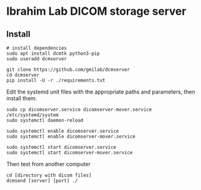# Ibrahim Lab DICOM storage server

## Install
```
# install dependencies
sudo apt install dcmtk python3-pip
sudo useradd dcmserver

git clone https://github.com/gmilab/dcmserver
cd dcmserver
pip install -U -r ./requirements.txt
```

Edit the systemd unit files with the appropriate paths and parameters, then install them.

```
sudo cp dicomserver.service dicomserver-mover.service /etc/systemd/system
sudo systemctl daemon-reload

sudo systemctl enable dicomserver.service
sudo systemctl enable dicomserver-mover.service

sudo systemctl start dicomserver.service
sudo systemctl start dicomserver-mover.service
```


Then test from another computer
```
cd [directory with dicom files]
dcmsend [server] [port] ./
```